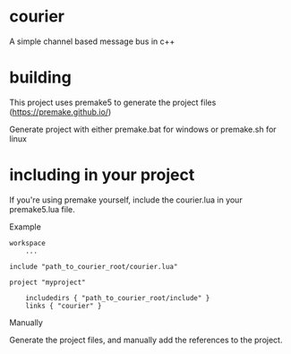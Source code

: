 # courier
A simple channel based message bus in c++

# building

This project uses premake5 to generate the project files (https://premake.github.io/)

Generate project with either premake.bat for windows or premake.sh for linux

# including in your project

If you're using premake yourself, include the courier.lua in your premake5.lua file.

Example 
```
workspace 
	...

include "path_to_courier_root/courier.lua"

project "myproject"
	
	includedirs { "path_to_courier_root/include" }
	links { "courier" }

```

Manually

Generate the project files, and manually add the references to the project.